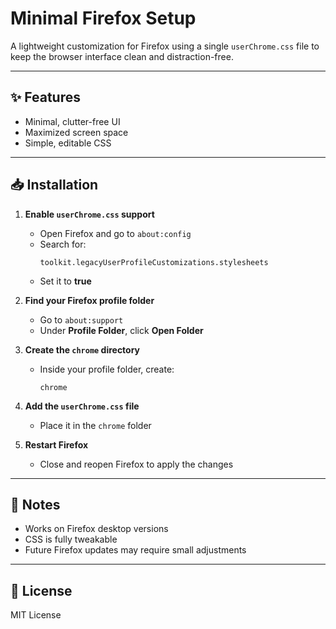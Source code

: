 # Minimal Firefox Setup

A lightweight customization for Firefox using a single `userChrome.css` file to keep the browser interface clean and distraction-free.

---

## ✨ Features
- Minimal, clutter-free UI  
- Maximized screen space  
- Simple, editable CSS  

---

## 📥 Installation
1. **Enable `userChrome.css` support**  
   - Open Firefox and go to `about:config`  
   - Search for:  
     ```
     toolkit.legacyUserProfileCustomizations.stylesheets
     ```  
   - Set it to **true**  

2. **Find your Firefox profile folder**  
   - Go to `about:support`  
   - Under **Profile Folder**, click **Open Folder**  

3. **Create the `chrome` directory**  
   - Inside your profile folder, create:  
     ```
     chrome
     ```

4. **Add the `userChrome.css` file**  
   - Place it in the `chrome` folder  

5. **Restart Firefox**  
   - Close and reopen Firefox to apply the changes  

---

## 📝 Notes
- Works on Firefox desktop versions  
- CSS is fully tweakable  
- Future Firefox updates may require small adjustments  

---

## 📜 License
MIT License
